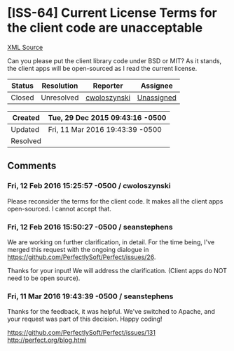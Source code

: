 # [ISS-64] Current License Terms for the client code are unacceptable

[XML Source](./xml/ISS-64.xml)
<p><p>Can you please put the client library code under BSD or MIT?  As it stands, the client apps will be open-sourced as I read the current license.</p></p>





Status|Resolution|Reporter|Assignee
------|----------|--------|--------
Closed|Unresolved|[cwoloszynski](cwoloszynski)|[Unassigned]($-1)





Created|Tue, 29 Dec 2015 09:43:16 -0500
-------|--------------
Updated|Fri, 11 Mar 2016 19:43:39 -0500
Resolved|


## Comments




### Fri, 12 Feb 2016 15:25:57 -0500 / cwoloszynski 

<p><p>Please reconsider the terms for the client code. It makes all the client apps open-sourced.  I cannot accept that.</p></p>


### Fri, 12 Feb 2016 15:50:27 -0500 / seanstephens 

<p><p>We are working on further clarification, in detail. For the time being, I've merged this request with the ongoing dialogue in <a href="https://github.com/PerfectlySoft/Perfect/issues/26" class="external-link" rel="nofollow">https://github.com/PerfectlySoft/Perfect/issues/26</a>.</p>

<p>Thanks for your input! We will address the clarification. (Client apps do NOT need to be open source).</p></p>


### Fri, 11 Mar 2016 19:43:39 -0500 / seanstephens 

<p><p>Thanks for the feedback, it was helpful. We've switched to Apache, and your request was part of this decision. Happy coding!</p>

<p><a href="https://github.com/PerfectlySoft/Perfect/issues/131" class="external-link" rel="nofollow">https://github.com/PerfectlySoft/Perfect/issues/131</a><br/>
<a href="http://perfect.org/blog.html" class="external-link" rel="nofollow">http://perfect.org/blog.html</a></p></p>


